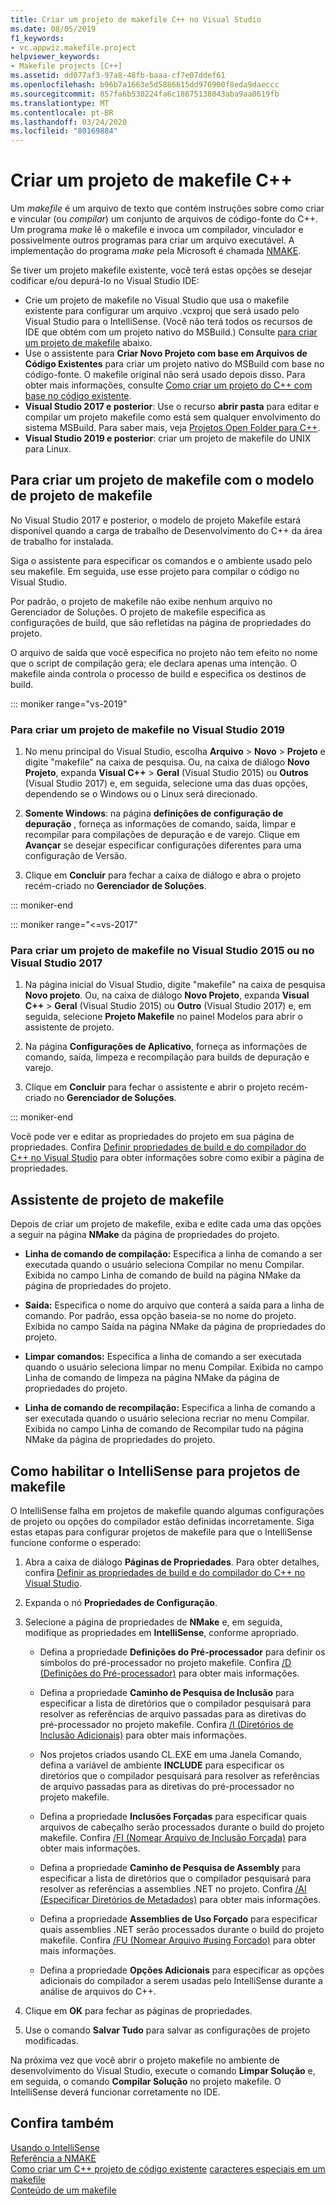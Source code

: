 ```yaml
---
title: Criar um projeto de makefile C++ no Visual Studio
ms.date: 08/05/2019
f1_keywords:
- vc.appwiz.makefile.project
helpviewer_keywords:
- Makefile projects [C++]
ms.assetid: dd077af3-97a8-48fb-baaa-cf7e07ddef61
ms.openlocfilehash: b96b7a1663e5d5886615dd976900f8eda9daeccc
ms.sourcegitcommit: 857fa6b530224fa6c18675138043aba9aa0619fb
ms.translationtype: MT
ms.contentlocale: pt-BR
ms.lasthandoff: 03/24/2020
ms.locfileid: "80169884"
---
```

# <a name="create-a-c-makefile-project"></a>Criar um projeto de makefile C++

Um *makefile* é um arquivo de texto que contém instruções sobre como criar e vincular (ou *compilar*) um conjunto de arquivos de código-fonte do C++. Um programa *make* lê o makefile e invoca um compilador, vinculador e possivelmente outros programas para criar um arquivo executável. A implementação do programa *make* pela Microsoft é chamada [NMAKE](nmake-reference.md).

Se tiver um projeto makefile existente, você terá estas opções se desejar codificar e/ou depurá-lo no Visual Studio IDE:

- Crie um projeto de makefile no Visual Studio que usa o makefile existente para configurar um arquivo .vcxproj que será usado pelo Visual Studio para o IntelliSense. (Você não terá todos os recursos de IDE que obtém com um projeto nativo do MSBuild.) Consulte [para criar um projeto de makefile](#create_a_makefile_project) abaixo.
- Use o assistente para **Criar Novo Projeto com base em Arquivos de Código Existentes** para criar um projeto nativo do MSBuild com base no código-fonte. O makefile original não será usado depois disso. Para obter mais informações, consulte [Como criar um projeto do C++ com base no código existente](../how-to-create-a-cpp-project-from-existing-code.md).
- **Visual Studio 2017 e posterior**: Use o recurso **abrir pasta** para editar e compilar um projeto makefile como está sem qualquer envolvimento do sistema MSBuild. Para saber mais, veja [Projetos Open Folder para C++](../open-folder-projects-cpp.md).
- **Visual Studio 2019 e posterior**: criar um projeto de makefile do UNIX para Linux.

## <a name="a-namecreate_a_makefile_project-to-create-a-makefile-project-with-the-makefile-project-template"></a><a name="create_a_makefile_project"> Para criar um projeto de makefile com o modelo de projeto de makefile

No Visual Studio 2017 e posterior, o modelo de projeto Makefile estará disponível quando a carga de trabalho de Desenvolvimento do C++ da área de trabalho for instalada.

Siga o assistente para especificar os comandos e o ambiente usado pelo seu makefile. Em seguida, use esse projeto para compilar o código no Visual Studio.

Por padrão, o projeto de makefile não exibe nenhum arquivo no Gerenciador de Soluções. O projeto de makefile especifica as configurações de build, que são refletidas na página de propriedades do projeto.

O arquivo de saída que você especifica no projeto não tem efeito no nome que o script de compilação gera; ele declara apenas uma intenção. O makefile ainda controla o processo de build e especifica os destinos de build.

::: moniker range="vs-2019"

### <a name="to-create-a-makefile-project-in-visual-studio-2019"></a>Para criar um projeto de makefile no Visual Studio 2019

1. No menu principal do Visual Studio, escolha **Arquivo** > **Novo** > **Projeto** e digite "makefile" na caixa de pesquisa. Ou, na caixa de diálogo **Novo Projeto**, expanda **Visual C++**  > **Geral** (Visual Studio 2015) ou **Outros** (Visual Studio 2017) e, em seguida, selecione uma das duas opções, dependendo se o Windows ou o Linux será direcionado.

1. **Somente Windows**: na página **definições de configuração de depuração** , forneça as informações de comando, saída, limpar e recompilar para compilações de depuração e de varejo. Clique em **Avançar** se desejar especificar configurações diferentes para uma configuração de Versão.

1. Clique em **Concluir** para fechar a caixa de diálogo e abra o projeto recém-criado no **Gerenciador de Soluções**.

::: moniker-end

::: moniker range="<=vs-2017"

### <a name="to-create-a-makefile-project-in-visual-studio-2015-or-visual-studio-2017"></a>Para criar um projeto de makefile no Visual Studio 2015 ou no Visual Studio 2017

1. Na página inicial do Visual Studio, digite "makefile" na caixa de pesquisa **Novo projeto**. Ou, na caixa de diálogo **Novo Projeto**, expanda **Visual C++**  > **Geral** (Visual Studio 2015) ou **Outro** (Visual Studio 2017) e, em seguida, selecione **Projeto Makefile** no painel Modelos para abrir o assistente de projeto.

1. Na página **Configurações de Aplicativo**, forneça as informações de comando, saída, limpeza e recompilação para builds de depuração e varejo.

1. Clique em **Concluir** para fechar o assistente e abrir o projeto recém-criado no **Gerenciador de Soluções**.

::: moniker-end

Você pode ver e editar as propriedades do projeto em sua página de propriedades. Confira [Definir propriedades de build e do compilador do C++ no Visual Studio](../working-with-project-properties.md) para obter informações sobre como exibir a página de propriedades.

## <a name="makefile-project-wizard"></a>Assistente de projeto de makefile

Depois de criar um projeto de makefile, exiba e edite cada uma das opções a seguir na página **NMake** da página de propriedades do projeto.

- **Linha de comando de compilação:** Especifica a linha de comando a ser executada quando o usuário seleciona Compilar no menu Compilar. Exibida no campo Linha de comando de build na página NMake da página de propriedades do projeto.

- **Saída:** Especifica o nome do arquivo que conterá a saída para a linha de comando. Por padrão, essa opção baseia-se no nome do projeto. Exibida no campo Saída na página NMake da página de propriedades do projeto.

- **Limpar comandos:** Especifica a linha de comando a ser executada quando o usuário seleciona limpar no menu Compilar. Exibida no campo Linha de comando de limpeza na página NMake da página de propriedades do projeto.

- **Linha de comando de recompilação:** Especifica a linha de comando a ser executada quando o usuário seleciona recriar no menu Compilar. Exibida no campo Linha de comando de Recompilar tudo na página NMake da página de propriedades do projeto.

## <a name="how-to-enable-intellisense-for-makefile-projects"></a>Como habilitar o IntelliSense para projetos de makefile

O IntelliSense falha em projetos de makefile quando algumas configurações de projeto ou opções do compilador estão definidas incorretamente. Siga estas etapas para configurar projetos de makefile para que o IntelliSense funcione conforme o esperado:

1. Abra a caixa de diálogo **Páginas de Propriedades**. Para obter detalhes, confira [Definir as propriedades de build e do compilador do C++ no Visual Studio](../working-with-project-properties.md).

1. Expanda o nó **Propriedades de Configuração**.

1. Selecione a página de propriedades de **NMake** e, em seguida, modifique as propriedades em **IntelliSense**, conforme apropriado.

   - Defina a propriedade **Definições do Pré-processador** para definir os símbolos do pré-processador no projeto makefile. Confira [/D (Definições do Pré-processador)](d-preprocessor-definitions.md) para obter mais informações.

   - Defina a propriedade **Caminho de Pesquisa de Inclusão** para especificar a lista de diretórios que o compilador pesquisará para resolver as referências de arquivo passadas para as diretivas do pré-processador no projeto makefile. Confira [/I (Diretórios de Inclusão Adicionais)](i-additional-include-directories.md) para obter mais informações.

   - Nos projetos criados usando CL.EXE em uma Janela Comando, defina a variável de ambiente **INCLUDE** para especificar os diretórios que o compilador pesquisará para resolver as referências de arquivo passadas para as diretivas do pré-processador no projeto makefile.

   - Defina a propriedade **Inclusões Forçadas** para especificar quais arquivos de cabeçalho serão processados durante o build do projeto makefile. Confira [/FI (Nomear Arquivo de Inclusão Forçada)](fi-name-forced-include-file.md) para obter mais informações.

   - Defina a propriedade **Caminho de Pesquisa de Assembly** para especificar a lista de diretórios que o compilador pesquisará para resolver as referências a assemblies .NET no projeto. Confira [/AI (Especificar Diretórios de Metadados)](ai-specify-metadata-directories.md) para obter mais informações.

   - Defina a propriedade **Assemblies de Uso Forçado** para especificar quais assemblies .NET serão processados durante o build do projeto makefile. Confira [/FU (Nomear Arquivo #using Forçado)](fu-name-forced-hash-using-file.md) para obter mais informações.

   - Defina a propriedade **Opções Adicionais** para especificar as opções adicionais do compilador a serem usadas pelo IntelliSense durante a análise de arquivos do C++.

1. Clique em **OK** para fechar as páginas de propriedades.

1. Use o comando **Salvar Tudo** para salvar as configurações de projeto modificadas.

Na próxima vez que você abrir o projeto makefile no ambiente de desenvolvimento do Visual Studio, execute o comando **Limpar Solução** e, em seguida, o comando **Compilar Solução** no projeto makefile. O IntelliSense deverá funcionar corretamente no IDE.

## <a name="see-also"></a>Confira também

[Usando o IntelliSense](/visualstudio/ide/using-intellisense)<br>
[Referência a NMAKE](nmake-reference.md)<br>
[Como criar um C++ projeto de código existente](../how-to-create-a-cpp-project-from-existing-code.md)
[caracteres especiais em um makefile](special-characters-in-a-makefile.md)<br/>
[Conteúdo de um makefile](contents-of-a-makefile.md)<br/>
